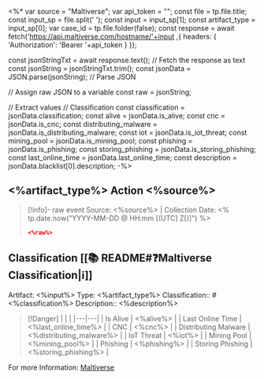<%*
var source = "Maltiverse";
var api_token = "";
const file = tp.file.title;
const input_sp = file.split(' '); 
const input = input_sp[1];
const artifact_type = input_sp[0];
var case_id = tp.file.folder(false);
const response = await fetch('https://api.maltiverse.com/hostname/'+input ,{
	headers: {
		'Authorization': 'Bearer '+api_token
	}
});

const jsonStringTxt = await response.text(); // Fetch the response as text
const jsonString = jsonStringTxt.trim();
const jsonData = JSON.parse(jsonString); // Parse JSON

// Assign raw JSON to a variable
const raw = jsonString;

// Extract values
// Classification
const classification = jsonData.classification;
const alive = jsonData.is_alive;
const cnc = jsonData.is_cnc;
const distributing_malware  = jsonData.is_distributing_malware;
const iot = jsonData.is_iot_threat;
const mining_pool = jsonData.is_mining_pool;
const phishing = jsonData.is_phishing;
const storing_phishing = jsonData.is_storing_phishing;
const last_online_time = jsonData.last_online_time;
const description = jsonData.blacklist[0].description;
-%>
## <%artifact_type%> Action <%source%>

>[!info]- raw event
>Source: <%source%> | Collection Date: <% tp.date.now("YYYY-MM-DD @ HH:mm [(UTC] Z[)]") %>
>
> ```json
> <%raw%> 
> ```

## Classification [[📚 README#❓Maltiverse Classification|ℹ️]]

Artifact: <%input%>
Type: <%artifact_type%>
Classification:: #<%classification%>
Description:: <%description%> 

>[!Danger] | | |
>|---|---|
>| Is Alive | <%alive%> |
>| Last Online Time | <%last_online_time%> |
>| CNC  | <%cnc%> |
>| Distributing Malware | <%distributing_malware%> |
>| IoT Threat | <%iot%> |
>| Mining Pool | <%mining_pool%> |
>| Phishing | <%phishing%> |
>| Storing Phishing | <%storing_phishing%> |

For more Information: [Maltiverse](https://maltiverse.com/hostname/<%input%>)
